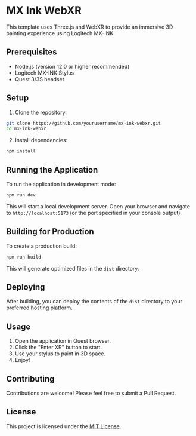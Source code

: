 # MX Ink WebXR

This template uses Three.js and WebXR to provide an immersive 3D painting experience using Logitech MX-INK.

## Prerequisites

- Node.js (version 12.0 or higher recommended)
- Logitech MX-INK Stylus
- Quest 3/3S headset 

## Setup

1. Clone the repository:
```sh
git clone https://github.com/yourusername/mx-ink-webxr.git
cd mx-ink-webxr
```

2. Install dependencies:
```sh
npm install
```

## Running the Application

To run the application in development mode:
```sh
npm run dev
```

This will start a local development server. Open your browser and navigate to `http://localhost:5173` (or the port specified in your console output).

## Building for Production

To create a production build:
```sh
npm run build
```


This will generate optimized files in the `dist` directory.

## Deploying

After building, you can deploy the contents of the `dist` directory to your preferred hosting platform.

## Usage

1. Open the application in Quest browser.
2. Click the "Enter XR" button to start.
3. Use your stylus to paint in 3D space.
4. Enjoy!

## Contributing

Contributions are welcome! Please feel free to submit a Pull Request.

## License

This project is licensed under the [MIT License](LICENSE).
